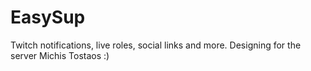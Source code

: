 # EasySup
Twitch notifications, live roles, social links and more.  Designing for the server Michis Tostaos :)
